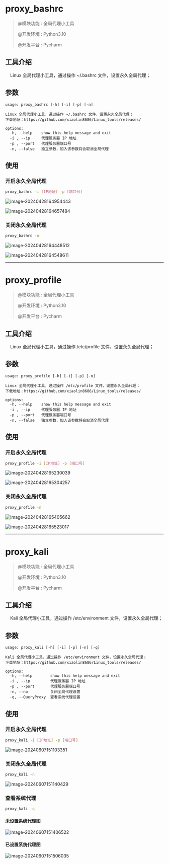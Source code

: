 # proxy_bashrc

>@模块功能 : 全局代理小工具
>
>@开发环境 : Python3.10
>
>@开发平台 : Pycharm
>

## 工具介绍

&nbsp;&nbsp;&nbsp;&nbsp;Linux 全局代理小工具，通过操作 ~/.bashrc 文件，设置永久全局代理；

## 参数

~~~
usage: proxy_bashrc [-h] [-i] [-p] [-n]

Linux 全局代理小工具，通过操作 ~/.bashrc 文件，设置永久全局代理；
下载地址：https://github.com/xiaolin8686/Linux_tools/releases/

options:
  -h, --help    show this help message and exit
  -i , --ip     代理服务器 IP 地址
  -p , --port   代理服务器端口号
  -n, --false   独立参数，加入该参数将会取消全局代理
~~~

## 使用

### 开启永久全局代理

~~~bash
proxy_bashrc -i [IP地址] -p [端口号]
~~~

![image-20240428164954443](图片文件/image-20240428164954443.png)

![image-20240428164657484](图片文件/image-20240428164657484.png)



### 关闭永久全局代理

~~~bash
proxy_bashrc -n
~~~

![image-20240428164448512](图片文件/image-20240428164448512.png)

![image-20240428164548611](图片文件/image-20240428164548611.png)





****

# proxy_profile

>@模块功能 : 全局代理小工具
>
>@开发环境 : Python3.10
>
>@开发平台 : Pycharm

## 工具介绍

&nbsp;&nbsp;&nbsp;&nbsp;Linux 全局代理小工具，通过操作 /etc/profile 文件，设置永久全局代理；

## 参数

~~~
usage: proxy_profile [-h] [-i] [-p] [-n]

Linux 全局代理小工具，通过操作 /etc/profile 文件，设置永久全局代理；
下载地址：https://github.com/xiaolin8686/Linux_tools/releases/

options:
  -h, --help    show this help message and exit
  -i , --ip     代理服务器 IP 地址
  -p , --port   代理服务器端口号
  -n, --false   独立参数，加入该参数将会取消全局代理
~~~

## 使用

### 开启永久全局代理

~~~bash
proxy_profile -i [IP地址] -p [端口号]
~~~

![image-20240428165230039](图片文件/image-20240428165230039.png)

![image-20240428165304257](图片文件/image-20240428165304257.png)



### 关闭永久全局代理

~~~bash
proxy_profile -n
~~~

![image-20240428165405662](图片文件/image-20240428165405662.png)

![image-20240428165523017](图片文件/image-20240428165523017.png)

---

# proxy_kali

>@模块功能 : 全局代理小工具
>
>@开发环境 : Python3.10
>
>@开发平台 : Pycharm

## 工具介绍

&nbsp;&nbsp;&nbsp;&nbsp;Kali 全局代理小工具，通过操作 /etc/environment 文件，设置永久全局代理；

## 参数

~~~
usage: proxy_kali [-h] [-i] [-p] [-n] [-q]

Kali 全局代理小工具，通过操作 /etc/environment 文件，设置永久全局代理；
下载地址：https://github.com/xiaolin8686/Linux_tools/releases/

options:
  -h, --help        show this help message and exit
  -i , --ip         代理服务器 IP 地址
  -p , --port       代理服务器端口号
  -n, --no          关闭全局代理设置
  -q, --QueryProxy  查看系统代理设置
~~~

## 使用

### 开启永久全局代理

~~~bash
proxy_kali -i [IP地址] -p [端口号]
~~~

![image-20240607151103351](图片文件/image-20240607151103351.png)

### 关闭永久全局代理

~~~bash
proxy_kali -n
~~~

![image-20240607151140429](图片文件/image-20240607151140429.png)

### 查看系统代理

~~~bash
proxy_kali -q
~~~

#### 未设置系统代理图

![image-20240607151406522](图片文件/image-20240607151406522.png)

#### 已设置系统代理图

![image-20240607151506035](图片文件/image-20240607151506035.png)
